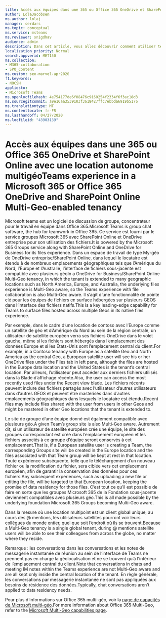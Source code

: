 ```yaml
---
title: Accès aux équipes dans une 365 ou Office 365 OneDrive et SharePoint Online avec une location autonome multigéo
author: LolaJacobsen
ms.author: lolaj
manager: serdars
ms.topic: conceptual
ms.service: msteams
ms.reviewer: snigdhav
audience: admin
description: Dans cet article, vous allez découvrir comment utiliser teams dans une location Microsoft 365 ou Office 365 OneDrive et SharePoint Online multi-géo-géo.
localization_priority: Normal
search.appverid: MET150
ms.collection:
- M365-collaboration
- SPO_Content
ms.custom: seo-marvel-apr2020
f1.keywords:
- NOCSH
appliesto:
- Microsoft Teams
ms.openlocfilehash: 4e754177de6f08476c9160254f2334f6f3ac18d3
ms.sourcegitcommit: a9e16aa3539103f3618427ffc7ebbda6919b5176
ms.translationtype: MT
ms.contentlocale: fr-FR
ms.lasthandoff: 04/27/2020
ms.locfileid: "43903139"
---
```

<a name="teams-experience-in-a-microsoft-365-or-office-365-onedrive-and-sharepoint-online-multi-geo-enabled-tenancy"></a><span data-ttu-id="c6b32-103">Accès aux équipes dans une 365 ou Office 365 OneDrive et SharePoint Online avec une location autonome multigéo</span><span class="sxs-lookup"><span data-stu-id="c6b32-103">Teams experience in a Microsoft 365 or Office 365 OneDrive and SharePoint Online Multi-Geo-enabled tenancy</span></span>
===========================================

<span data-ttu-id="c6b32-104">Microsoft teams est un logiciel de discussion de groupe, concentrateur pour le travail en équipe dans Office 365.</span><span class="sxs-lookup"><span data-stu-id="c6b32-104">Microsoft Teams is group chat software, the hub for teamwork in Office 365.</span></span> <span data-ttu-id="c6b32-105">Ce service est fourni par le service groupes Microsoft 365 avec SharePoint Online et OneDrive entreprise pour son utilisation des fichiers.</span><span class="sxs-lookup"><span data-stu-id="c6b32-105">It is powered by the Microsoft 365 Groups service along with SharePoint Online and OneDrive for Business for its files experience.</span></span> <span data-ttu-id="c6b32-106">Dans un espace de travail de type My-géo de OneDrive entreprise/SharePoint Online, dans lequel le locataire est étendu à de nombreux emplacements géographiques tels que l’Amérique du Nord, l’Europe et l’Australie, l’interface de fichiers sous-jacente est compatible avec plusieurs géo</span><span class="sxs-lookup"><span data-stu-id="c6b32-106">In a OneDrive for Business/SharePoint Online Multi-Geo tenancy, in which the tenant is extended to many geographic locations such as North America, Europe, and Australia, the underlying files experience is Multi-Geo aware, so the Teams experience with file collaboration is also Multi-Geo aware.</span></span> <span data-ttu-id="c6b32-107">Il s’agit d’une fonctionnalité de pointe clé pour les équipes de fichiers en surface hébergées sur plusieurs GEOS dans l’interface des fichiers natifs.</span><span class="sxs-lookup"><span data-stu-id="c6b32-107">This is a key leading-edge capability for Teams to surface files hosted across multiple Geos in its native files experience.</span></span>

<span data-ttu-id="c6b32-108">Par exemple, dans le cadre d’une location de contoso avec l’Europe comme un satellite de géo et d’Amérique du Nord au sein de la région centrale, un utilisateur de satellite européen verra ses fichiers OneDrive dans le volet gauche, même si les fichiers sont hébergés dans l’emplacement des données Europe et si les États-Unis sont l’emplacement central du client.</span><span class="sxs-lookup"><span data-stu-id="c6b32-108">For example, in a Contoso tenancy with Europe as a satellite Geo and North America as the central Geo, a European satellite user will see his or her OneDrive files under the Files tab in left pane, although the files are hosted in the Europe data location and the United States is the tenant’s central location.</span></span> <span data-ttu-id="c6b32-109">Par ailleurs, l’utilisateur peut accéder aux derniers fichiers utilisés dans la Blade d’affichage récente.</span><span class="sxs-lookup"><span data-stu-id="c6b32-109">Also, the user can access the most recently used files under the Recent view blade.</span></span> <span data-ttu-id="c6b32-110">Les fichiers récents peuvent inclure des fichiers partagés avec l’utilisateur d’autres utilisateurs dans d’autres GEOS et peuvent être masterisés dans d’autres emplacements géographiques dans lesquels le locataire est étendu.</span><span class="sxs-lookup"><span data-stu-id="c6b32-110">Recent files may include files shared with the user from users in other Geos and might be mastered in other Geo locations that the tenant is extended to.</span></span> 

<span data-ttu-id="c6b32-111">Le site de groupe d’une équipe donné est également compatible avec plusieurs géo.</span><span class="sxs-lookup"><span data-stu-id="c6b32-111">A given Team’s group site is also Multi-Geo aware.</span></span> <span data-ttu-id="c6b32-112">Autrement dit, si un utilisateur de satellite européen crée une équipe, le site des groupes correspondant est créé dans l’emplacement européen et les fichiers associés à ce groupe d’équipe seront conservés à cet emplacement.</span><span class="sxs-lookup"><span data-stu-id="c6b32-112">That is, if a European satellite user is creating a Team, the corresponding Groups site will be created in the Europe location and the files associated with that Team group will be kept at rest in that location.</span></span> <span data-ttu-id="c6b32-113">Toute expérience subséquente, telle que le téléchargement d’un nouveau fichier ou la modification du fichier, sera ciblée vers cet emplacement européen, afin de garantir la conservation des données pour ces fichiers.</span><span class="sxs-lookup"><span data-stu-id="c6b32-113">Any subsequent experiences, such as uploading a new file or editing the file, will be targeted to that European location, keeping the promise of data residency for those files.</span></span> <span data-ttu-id="c6b32-114">C’est tout ce qu’il est possible de faire en sorte que les groupes Microsoft 365 de la Fondation sous-jacente deviennent compatibles avec plusieurs géo.</span><span class="sxs-lookup"><span data-stu-id="c6b32-114">This is all made possible by the underlying foundation Microsoft 365 Groups becoming Multi-Geo aware.</span></span>

<span data-ttu-id="c6b32-115">Dans la mesure où une location multipoint est un client global unique, au cours des @ mentions, les utilisateurs satellites pourront voir leurs collègues du monde entier, quel que soit l’endroit où ils se trouvent.</span><span class="sxs-lookup"><span data-stu-id="c6b32-115">Because a Multi-Geo tenancy is a single global tenant, during @ mentions satellite users will be able to see their colleagues from across the globe, no matter where they reside.</span></span> 

<span data-ttu-id="c6b32-116">Remarque : les conversations dans les conversations et les notes de messagerie instantanée de réunion au sein de l’interface de Teams ne prennent pas en charge la géolocalisation et ne se trouvent qu’à l’intérieur de l’emplacement central du client.</span><span class="sxs-lookup"><span data-stu-id="c6b32-116">Note that conversations in chats and meeting IM notes within the Teams experience are not Multi-Geo aware and are all kept only inside the central location of the tenant.</span></span> <span data-ttu-id="c6b32-117">En règle générale, les conversations par messagerie instantanée ne sont pas appliquées aux besoins de résidence des données.</span><span class="sxs-lookup"><span data-stu-id="c6b32-117">Typically, chat conversations aren’t applied to data residency needs.</span></span>

<span data-ttu-id="c6b32-118">Pour plus d’informations sur Office 365 multi-géo, voir la [page de capacités de Microsoft multi-géo](https://aka.ms/multi-geo).</span><span class="sxs-lookup"><span data-stu-id="c6b32-118">For more information about Office 365 Multi-Geo, refer to the [Microsoft Multi-Geo capabilities page](https://aka.ms/multi-geo).</span></span>